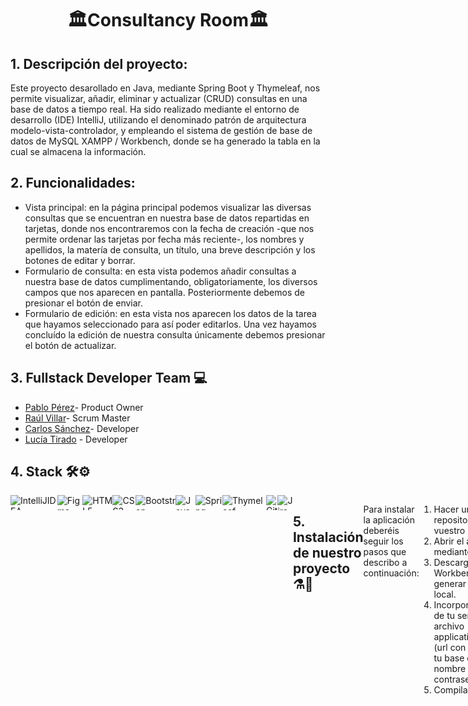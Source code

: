 <h1 align="center">🏛️Consultancy Room🏛️</h1>

<h2>1. Descripción del proyecto:</h2>

Este proyecto desarollado en Java, mediante Spring Boot y Thymeleaf, nos permite visualizar, añadir, eliminar y actualizar (CRUD) consultas en una base de datos a 
tiempo real. Ha sido realizado mediante el entorno de desarrollo (IDE) IntelliJ, utilizando el denominado patrón de arquitectura modelo-vista-controlador, y empleando el sistema de gestión de base de datos de MySQL XAMPP / Workbench, donde se ha generado la tabla en la cual se almacena la información. 

<h2>2. Funcionalidades:</h2>

<ul>
<li>Vista principal: en la página principal podemos visualizar las diversas consultas que se encuentran en nuestra base de datos repartidas en tarjetas, donde nos 
encontraremos con la fecha de creación -que nos permite ordenar las tarjetas por fecha más reciente-, los nombres y apellidos, la matería de consulta, un título,
una breve descripción y los botones de editar y borrar.</li>
<li>Formulario de consulta: en esta vista podemos añadir consultas a nuestra base de datos cumplimentando, obligatoriamente, los diversos campos que nos aparecen
en pantalla. Posteriormente debemos de presionar el botón de enviar. </li>
<li>Formulario de edición: en esta vista nos aparecen los datos de la tarea que hayamos seleccionado para así poder editarlos. Una vez hayamos concluído la
edición de nuestra consulta únicamente debemos presionar el botón de actualizar.</li>
</ul>

<h2>3. Fullstack Developer Team 💻</h2>

- [Pablo Pérez](https://github.com/Perezdh13)- Product Owner
- [Raúl Villar](https://github.com/RaulVillar)- Scrum Master
- [Carlos Sánchez](https://github.com/Holapueblodev)- Developer
- [Lucía Tirado](https://github.com/Luciatt) - Developer

<h2>4. Stack 🛠️⚙️</h2>

<div width="400" height="400" style="display:flex" style="margin-left:50" >
 <img style="display: flex-wrap" align="center"  height="24" width="auto" alt="IntelliJIDEA" src="https://img.shields.io/badge/IntelliJIDEA-000000.svg?style=for-the-badge&logo=intellij-idea&logoColor=white"/>
<img style="display: flex-wrap" align="center"  height="24" width="auto" alt="Figma" src="https://img.shields.io/badge/Figma-F24E1E?style=for-the-badge&logo=figma&logoColor=white"/>
<img style="display: flex-wrap" align="center"  height="24" width="auto" alt="HTML5" src="https://img.shields.io/badge/HTML5-E34F26?style=for-the-badge&logo=html5&logoColor=white"/>
<img style="display: flex-wrap" align="center"  height="24" width="auto" alt="CSS3" src="https://img.shields.io/badge/CSS3-1572B6?style=for-the-badge&logo=css3&logoColor=white"/>
  <img style="display: flex-wrap" align="center"  height="24" width="auto" alt="Bootstrap" src="https://img.shields.io/badge/bootstrap-%23563D7C.svg?style=for-the-badge&logo=bootstrap&logoColor=white"/>
   <img style="display: flex-wrap" align="center"  height="24" width="auto" alt="Java" src="https://img.shields.io/badge/java-%23ED8B00.svg?style=for-the-badge&logo=java&logoColor=white"/>
<img style="display: flex-wrap" align="center"  height="24" width="auto" alt="Spring" src="https://img.shields.io/badge/spring-%236DB33F.svg?style=for-the-badge&logo=spring&logoColor=white"/>
  <img style="display: flex-wrap" align="center"  height="24" width="auto" alt="Thymeleaf" src="https://img.shields.io/badge/Thymeleaf-%23005C0F.svg?style=for-the-badge&logo=Thymeleaf&logoColor=white"/>
<img style="display: flex-wrap" align="center"  height="24" width="auto" alt="Git" src="https://img.shields.io/badge/GIT-E44C30?style=for-the-badge&logo=git&logoColor=white"/>  
  <img style="display: flex-wrap" align="center"  height="24" width="auto" alt="Jira" src="https://img.shields.io/badge/jira-%230A0FFF.svg?style=for-the-badge&logo=jira&logoColor=white"/>

<h2>5. Instalación de nuestro proyecto ⚗️🧪</h2>

Para instalar la aplicación deberéis seguir los pasos que describo a continuación:

  1. Hacer un clon del repositorio en vuestro escritorio.
  2. Abrir el archivo mediante IntelliJ.
  3. Descargar XAMPP o Workbench para generar un servidor local. 
  4. Incorporar los datos de tu servidor en el archivo application.properties (url con el nombre de tu base de datos, nombre de usuario y contraseña).
  5. Compilar el proyecto. 


<h2>6. Mock-up:</h2>



<h2>12. Final Product</h2>

<h3>Home Page</h3>
<img width="895" alt="homepage" src="https://i.gyazo.com/c9e8d266e017af92f288388cfe5e8af4.jpg">


<h3>About Me</h3>
<img width="895" alt="aboutme" src="https://i.gyazo.com/45685b75747261141156dd4c51ac5777.jpg">

<h3>Contact</h3>
<img width="895" alt="contact" src="https://i.gyazo.com/32f17f1fb6b9651da91641ed79f8dfb3.jpg">

<h3>Mobile Version</h3>
<img width="400" alt="mobile-HomePage" src="public/Pictures/Mobile-HomePage.png" style="margin: 0 10px;">
 <img width="400" alt="mobile-AboutMe" src="public/Pictures/Mobile-AboutMe.png" style="margin: 0 10px;">
 <img width="400" alt="mobile-Contact" src="public/Pictures/Mobile-Contact.png" style="margin: 0 10px;">

<h3>Versión móvil</h3>
<img width="400" alt="mobile" src="https://i.gyazo.com/2aa7c9fcc98aa079ec5bee4fda916121.png">


